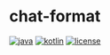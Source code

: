 # chat-format

[![java](https://img.shields.io/badge/java-17-ED8B00.svg?logo=java)](https://www.azul.com/)
[![kotlin](https://img.shields.io/badge/kotlin-1.6.21-7F52FF.svg?logo=kotlin)](http://kotlinlang.org)
[![license](https://img.shields.io/github/license/sjcn33/chat-format)](https://www.gnu.org/licenses/gpl-3.0.html)
